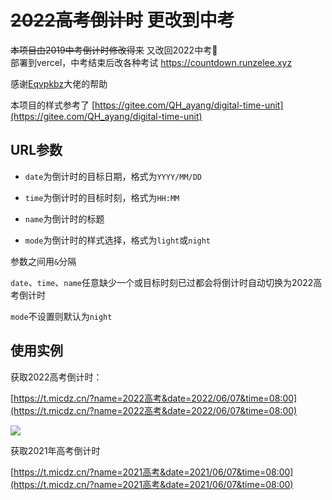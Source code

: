 # ~~2022高考倒计时~~ 更改到中考

~~本项目由2019中考倒计时修改得来~~ 又改回2022中考🌝  
部署到vercel，中考结束后改各种考试
https://countdown.runzelee.xyz

感谢[Eqvpkbz](http://eqvpkbz.github.io/)大佬的帮助

本项目的样式参考了 [https://gitee.com/QH_ayang/digital-time-unit](https://gitee.com/QH_ayang/digital-time-unit)

## URL参数

* `date`为倒计时的目标日期，格式为`YYYY/MM/DD`

* `time`为倒计时的目标时刻，格式为`HH:MM`

* `name`为倒计时的标题

* `mode`为倒计时的样式选择，格式为`light`或`night`

参数之间用`&`分隔

`date`、`time`、`name`任意缺少一个或目标时刻已过都会将倒计时自动切换为2022高考倒计时

`mode`不设置则默认为`night`

## 使用实例

获取2022高考倒计时：

[https://t.micdz.cn/?name=2022高考&date=2022/06/07&time=08:00](https://t.micdz.cn/?name=2022高考&date=2022/06/07&time=08:00)

![](https://t.micdz.cn/2022高考.png)

获取2021年高考倒计时


[https://t.micdz.cn/?name=2021高考&date=2021/06/07&time=08:00](https://t.micdz.cn/?name=2021高考&date=2021/06/07&time=08:00)
